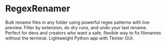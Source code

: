 # RegexRenamer
Bulk rename files in any folder using powerful regex patterns with live preview. Filter by extension, do dry runs, and undo your last rename. Perfect for devs and creators who want a safe, flexible way to fix filenames without the terminal. Lightweight Python app with Tkinter GUI.
